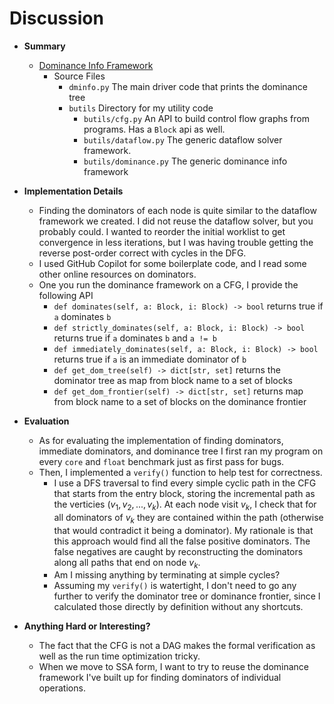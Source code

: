 # Discussion

* __Summary__
  * [Dominance Info Framework](https://github.com/matth2k/cs6120-exercises/blob/main/l5/)
    * Source Files
      * `dminfo.py` The main driver code that prints the dominance tree
      * `butils` Directory for my utility code
        * `butils/cfg.py` An API to build control flow graphs from programs. Has a `Block` api as well.
        * `butils/dataflow.py` The generic dataflow solver framework.
        * `butils/dominance.py` The generic dominance info framework

* __Implementation Details__
  * Finding the dominators of each node is quite similar to the dataflow framework we created. I did not reuse the dataflow solver, but you probably could. I wanted to reorder the initial worklist to get convergence in less iterations, but I was having trouble getting the reverse post-order correct with cycles in the DFG.
  * I used GitHub Copilot for some boilerplate code, and I read some other online resources on dominators.
  * One you run the dominance framework on a CFG, I provide the following API
    * `def dominates(self, a: Block, i: Block) -> bool` returns true if `a` dominates `b`
    * `def strictly_dominates(self, a: Block, i: Block) -> bool` returns true if `a` dominates `b` and `a != b`
    * `def immediately_dominates(self, a: Block, i: Block) -> bool` returns true if `a` is an immediate dominator of `b`
    * `def get_dom_tree(self) -> dict[str, set]` returns the dominator tree as map from block name to a set of blocks
    * `def get_dom_frontier(self) -> dict[str, set]` returns map from block name to a set of blocks on the dominance frontier

* __Evaluation__
  * As for evaluating the implementation of finding dominators, immediate dominators, and dominance tree I first ran my program on every `core` and `float` benchmark just as first pass for bugs.
  * Then, I implemented a `verify()` function to help test for correctness.
    * I use a DFS traversal to find every simple cyclic path in the CFG that starts from the entry block, storing the incremental path as the verticies $(v_1, v_2, ..., v_k)$. At each node visit $v_k$, I check that for all dominators of $v_k$ they are contained within the path (otherwise that would contradict it being a dominator). My rationale is that this approach would find all the false positive dominators. The false negatives are caught by reconstructing the dominators along all paths that end on node $v_k$.
    * Am I missing anything by terminating at simple cycles?
    * Assuming my `verify()` is watertight, I don't need to go any further to verify the dominator tree or dominance frontier, since I calculated those directly by definition without any shortcuts.


* __Anything Hard or Interesting?__
  * The fact that the CFG is not a DAG makes the formal verification as well as the run time optimization tricky.
  * When we move to SSA form, I want to try to reuse the dominance framework I've built up for finding dominators of individual operations.
